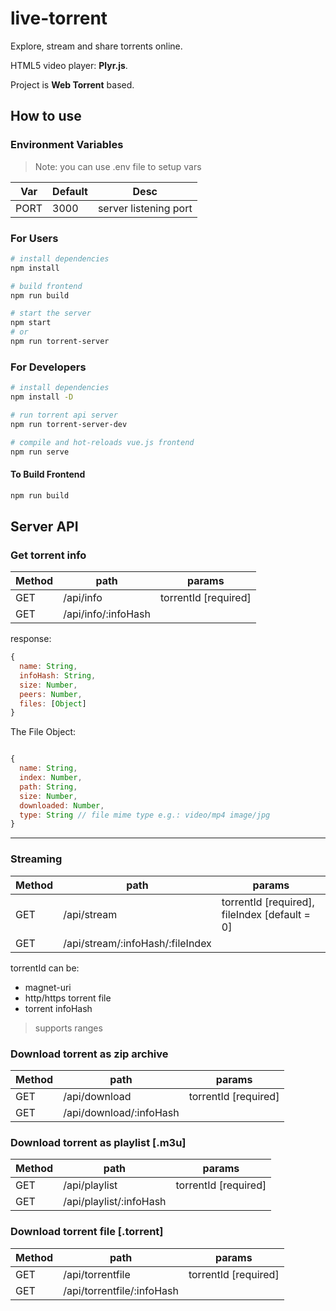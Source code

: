 # live-torrent

Explore, stream and share torrents online.

HTML5 video player: **Plyr.js**.

Project is **Web Torrent** based.

## How to use

### Environment Variables

> Note: you can use .env file to setup vars

| Var  | Default | Desc                  |
| ---- | ------- | --------------------- |
| PORT | 3000    | server listening port |

### For Users

```bash
# install dependencies
npm install

# build frontend
npm run build

# start the server
npm start
# or
npm run torrent-server
```

### For Developers

```bash
# install dependencies
npm install -D

# run torrent api server
npm run torrent-server-dev

# compile and hot-reloads vue.js frontend
npm run serve
```

#### To Build Frontend

```bash
npm run build
```

## Server API

### Get torrent info

| Method | path                | params               |
| ------ | ------------------- | -------------------- |
| GET    | /api/info           | torrentId [required] |
| GET    | /api/info/:infoHash |

response:

```javascript
{
  name: String,
  infoHash: String,
  size: Number,
  peers: Number,
  files: [Object]
}

```

The File Object:

```javascript

{
  name: String,
  index: Number,
  path: String,
  size: Number,
  downloaded: Number,
  type: String // file mime type e.g.: video/mp4 image/jpg
}

```

---

### Streaming

| Method | path                             | params                                        |
| ------ | -------------------------------- | --------------------------------------------- |
| GET    | /api/stream                      | torrentId [required], fileIndex [default = 0] |
| GET    | /api/stream/:infoHash/:fileIndex |

torrentId can be:

- magnet-uri
- http/https torrent file
- torrent infoHash

> supports ranges

### Download torrent as zip archive

| Method | path                    | params               |
| ------ | ----------------------- | -------------------- |
| GET    | /api/download           | torrentId [required] |
| GET    | /api/download/:infoHash |

### Download torrent as playlist [.m3u]

| Method | path                    | params               |
| ------ | ----------------------- | -------------------- |
| GET    | /api/playlist           | torrentId [required] |
| GET    | /api/playlist/:infoHash |

### Download torrent file [.torrent]

| Method | path                       | params               |
| ------ | -------------------------- | -------------------- |
| GET    | /api/torrentfile           | torrentId [required] |
| GET    | /api/torrentfile/:infoHash |

